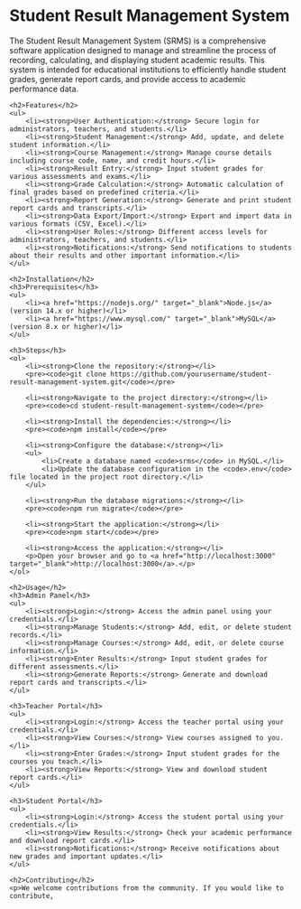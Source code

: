 <!DOCTYPE html>
<html>
<head>
    <title>Student Result Management System - README</title>
</head>
<body>
    <h1>Student Result Management System</h1>
    <p>The Student Result Management System (SRMS) is a comprehensive software application designed to manage and streamline the process of recording, calculating, and displaying student academic results. This system is intended for educational institutions to efficiently handle student grades, generate report cards, and provide access to academic performance data.</p>
    
    <h2>Features</h2>
    <ul>
        <li><strong>User Authentication:</strong> Secure login for administrators, teachers, and students.</li>
        <li><strong>Student Management:</strong> Add, update, and delete student information.</li>
        <li><strong>Course Management:</strong> Manage course details including course code, name, and credit hours.</li>
        <li><strong>Result Entry:</strong> Input student grades for various assessments and exams.</li>
        <li><strong>Grade Calculation:</strong> Automatic calculation of final grades based on predefined criteria.</li>
        <li><strong>Report Generation:</strong> Generate and print student report cards and transcripts.</li>
        <li><strong>Data Export/Import:</strong> Export and import data in various formats (CSV, Excel).</li>
        <li><strong>User Roles:</strong> Different access levels for administrators, teachers, and students.</li>
        <li><strong>Notifications:</strong> Send notifications to students about their results and other important information.</li>
    </ul>
    
    <h2>Installation</h2>
    <h3>Prerequisites</h3>
    <ul>
        <li><a href="https://nodejs.org/" target="_blank">Node.js</a> (version 14.x or higher)</li>
        <li><a href="https://www.mysql.com/" target="_blank">MySQL</a> (version 8.x or higher)</li>
    </ul>
    
    <h3>Steps</h3>
    <ol>
        <li><strong>Clone the repository:</strong></li>
        <pre><code>git clone https://github.com/yourusername/student-result-management-system.git</code></pre>
        
        <li><strong>Navigate to the project directory:</strong></li>
        <pre><code>cd student-result-management-system</code></pre>
        
        <li><strong>Install the dependencies:</strong></li>
        <pre><code>npm install</code></pre>
        
        <li><strong>Configure the database:</strong></li>
        <ul>
            <li>Create a database named <code>srms</code> in MySQL.</li>
            <li>Update the database configuration in the <code>.env</code> file located in the project root directory.</li>
        </ul>
        
        <li><strong>Run the database migrations:</strong></li>
        <pre><code>npm run migrate</code></pre>
        
        <li><strong>Start the application:</strong></li>
        <pre><code>npm start</code></pre>
        
        <li><strong>Access the application:</strong></li>
        <p>Open your browser and go to <a href="http://localhost:3000" target="_blank">http://localhost:3000</a>.</p>
    </ol>
    
    <h2>Usage</h2>
    <h3>Admin Panel</h3>
    <ul>
        <li><strong>Login:</strong> Access the admin panel using your credentials.</li>
        <li><strong>Manage Students:</strong> Add, edit, or delete student records.</li>
        <li><strong>Manage Courses:</strong> Add, edit, or delete course information.</li>
        <li><strong>Enter Results:</strong> Input student grades for different assessments.</li>
        <li><strong>Generate Reports:</strong> Generate and download report cards and transcripts.</li>
    </ul>
    
    <h3>Teacher Portal</h3>
    <ul>
        <li><strong>Login:</strong> Access the teacher portal using your credentials.</li>
        <li><strong>View Courses:</strong> View courses assigned to you.</li>
        <li><strong>Enter Grades:</strong> Input student grades for the courses you teach.</li>
        <li><strong>View Reports:</strong> View and download student report cards.</li>
    </ul>
    
    <h3>Student Portal</h3>
    <ul>
        <li><strong>Login:</strong> Access the student portal using your credentials.</li>
        <li><strong>View Results:</strong> Check your academic performance and download report cards.</li>
        <li><strong>Notifications:</strong> Receive notifications about new grades and important updates.</li>
    </ul>
    
    <h2>Contributing</h2>
    <p>We welcome contributions from the community. If you would like to contribute,
